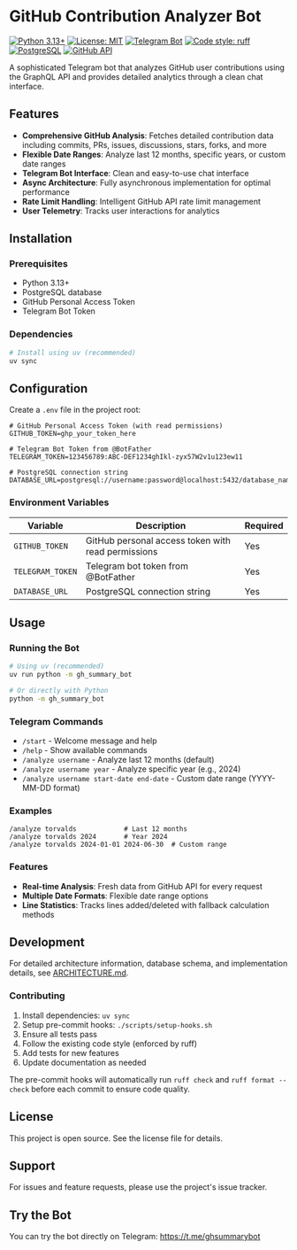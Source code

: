 # GitHub Contribution Analyzer Bot

[![Python 3.13+](https://img.shields.io/badge/python-3.13+-blue.svg)](https://www.python.org/downloads/)
[![License: MIT](https://img.shields.io/badge/License-MIT-yellow.svg)](https://opensource.org/licenses/MIT)
[![Telegram Bot](https://img.shields.io/badge/telegram-@ghsummarybot-blue.svg)](https://t.me/ghsummarybot)
[![Code style: ruff](https://img.shields.io/endpoint?url=https://raw.githubusercontent.com/astral-sh/ruff/main/assets/badge/v2.json)](https://github.com/astral-sh/ruff)
[![PostgreSQL](https://img.shields.io/badge/PostgreSQL-316192?logo=postgresql&logoColor=white)](https://www.postgresql.org/)
[![GitHub API](https://img.shields.io/badge/GitHub%20API-v4%20GraphQL-181717?logo=github)](https://docs.github.com/en/graphql)

A sophisticated Telegram bot that analyzes GitHub user contributions using the GraphQL API and provides detailed analytics through a clean chat interface.

## Features

- **Comprehensive GitHub Analysis**: Fetches detailed contribution data including commits, PRs, issues, discussions, stars, forks, and more
- **Flexible Date Ranges**: Analyze last 12 months, specific years, or custom date ranges
- **Telegram Bot Interface**: Clean and easy-to-use chat interface
- **Async Architecture**: Fully asynchronous implementation for optimal performance
- **Rate Limit Handling**: Intelligent GitHub API rate limit management
- **User Telemetry**: Tracks user interactions for analytics

## Installation

### Prerequisites

- Python 3.13+
- PostgreSQL database
- GitHub Personal Access Token
- Telegram Bot Token

### Dependencies

```bash
# Install using uv (recommended)
uv sync
```

## Configuration

Create a `.env` file in the project root:

```env
# GitHub Personal Access Token (with read permissions)
GITHUB_TOKEN=ghp_your_token_here

# Telegram Bot Token from @BotFather
TELEGRAM_TOKEN=123456789:ABC-DEF1234ghIkl-zyx57W2v1u123ew11

# PostgreSQL connection string
DATABASE_URL=postgresql://username:password@localhost:5432/database_name
```

### Environment Variables

| Variable         | Description                                        | Required |
| ---------------- | -------------------------------------------------- | -------- |
| `GITHUB_TOKEN`   | GitHub personal access token with read permissions | Yes      |
| `TELEGRAM_TOKEN` | Telegram bot token from @BotFather                 | Yes      |
| `DATABASE_URL`   | PostgreSQL connection string                       | Yes      |

## Usage

### Running the Bot

```bash
# Using uv (recommended)
uv run python -m gh_summary_bot

# Or directly with Python
python -m gh_summary_bot
```

### Telegram Commands

- `/start` - Welcome message and help
- `/help` - Show available commands
- `/analyze username` - Analyze last 12 months (default)
- `/analyze username year` - Analyze specific year (e.g., 2024)
- `/analyze username start-date end-date` - Custom date range (YYYY-MM-DD format)

### Examples

```
/analyze torvalds            # Last 12 months
/analyze torvalds 2024       # Year 2024
/analyze torvalds 2024-01-01 2024-06-30  # Custom range
```

### Features

- **Real-time Analysis**: Fresh data from GitHub API for every request
- **Multiple Date Formats**: Flexible date range options
- **Line Statistics**: Tracks lines added/deleted with fallback calculation methods

## Development

For detailed architecture information, database schema, and implementation details, see [ARCHITECTURE.md](ARCHITECTURE.md).

### Contributing

1. Install dependencies: `uv sync`
2. Setup pre-commit hooks: `./scripts/setup-hooks.sh`
3. Ensure all tests pass
4. Follow the existing code style (enforced by ruff)
5. Add tests for new features
6. Update documentation as needed

The pre-commit hooks will automatically run `ruff check` and `ruff format --check` before each commit to ensure code quality.

## License

This project is open source. See the license file for details.

## Support

For issues and feature requests, please use the project's issue tracker.

## Try the Bot

You can try the bot directly on Telegram: https://t.me/ghsummarybot

